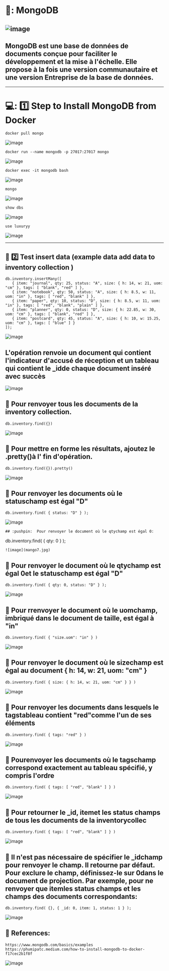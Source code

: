 # 🐝: MongoDB 

![image](manga.png)
------
## MongoDB est une base de données de documents conçue pour faciliter le développement et la mise à l'échelle. Elle propose à la fois une version communautaire et une version Entreprise de la base de données.
------
# 💻: :one: Step to Install MongoDB from Docker
```
docker pull mongo

```
![image](mongo1.jpg)

```
docker run --name mongodb -p 27017:27017 mongo

```
![image](mongo2.jpg)

```
docker exec -it mongodb bash

```
![image](mongo3.jpg)

```
mongo

```
![image](mongo4.jpg)

```
show dbs

```
![image](mongo5.jpg)

```
use luxuryy

```
![image](mango1.jpg)

----
## :pushpin: :two: Test insert data (example data add data to inventory collection )
```
db.inventory.insertMany([
   { item: "journal", qty: 25, status: "A", size: { h: 14, w: 21, uom: "cm" }, tags: [ "blank", "red" ] },
   { item: "notebook", qty: 50, status: "A", size: { h: 8.5, w: 11, uom: "in" }, tags: [ "red", "blank" ] },
   { item: "paper", qty: 10, status: "D", size: { h: 8.5, w: 11, uom: "in" }, tags: [ "red", "blank", "plain" ] },
   { item: "planner", qty: 0, status: "D", size: { h: 22.85, w: 30, uom: "cm" }, tags: [ "blank", "red" ] },
   { item: "postcard", qty: 45, status: "A", size: { h: 10, w: 15.25, uom: "cm" }, tags: [ "blue" ] }
]);

```
![image](mango0.jpg)


## L'opération renvoie un document qui contient l'indicateur d'accusé de réception et un tableau qui contient le _idde chaque document inséré avec succès



![image](mango01.jpg)


## :pushpin:  Pour renvoyer tous les documents de la inventory collection.
```
db.inventory.find({})
```
![image](mango4.jpg)

## :pushpin:  Pour mettre en forme les résultats, ajoutez le .pretty()à l' fin d'opération.
```
db.inventory.find({}).pretty()
```
![image](mango5.jpg)


## :pushpin:  Pour renvoyer les documents où le statuschamp est égal "D"
```
db.inventory.find( { status: "D" } );
```
![image](mango6.jpg)

```
## :pushpin:  Pour renvoyer le document où le qtychamp est égal 0:
```
db.inventory.find( { qty: 0 } );
```
![image](mango7.jpg)

```
## :pushpin:  Pour renvoyer le document où le qtychamp est égal 0et le statuschamp est égal "D"
```
db.inventory.find( { qty: 0, status: "D" } );
```
![image](mango8.jpg)


## :pushpin:  Pour  rrenvoyer le document où le uomchamp, imbriqué dans le document de taille, est égal à "in"
```
db.inventory.find( { "size.uom": "in" } )
```
![image](mango9.jpg)


## :pushpin:  Pour  renvoyer le document où le sizechamp est égal au document { h: 14, w: 21, uom: "cm" }
```
db.inventory.find( { size: { h: 14, w: 21, uom: "cm" } } )
```
![image](mango10.jpg)


## :pushpin:  Pour renvoyer les documents dans lesquels le tagstableau contient "red"comme l'un de ses éléments
```
db.inventory.find( { tags: "red" } )
```
![image](mango11.jpg)



## :pushpin:  Pourenvoyer les documents où le tagschamp correspond exactement au tableau spécifié, y compris l'ordre
```
db.inventory.find( { tags: [ "red", "blank" ] } )
```
![image](mango12.jpg)


## :pushpin:  Pour retourner le _id, itemet les status champs de tous les documents de la inventorycollec
```
db.inventory.find( { tags: [ "red", "blank" ] } )
```
![image](mango13.jpg)


## :pushpin:  Il n'est pas nécessaire de spécifier le _idchamp pour renvoyer le champ. Il retourne par défaut. Pour exclure le champ, définissez-le sur 0dans le document de projection. Par exemple, pour ne renvoyer que itemles status champs et les champs des documents correspondants:
```
db.inventory.find( {}, { _id: 0, item: 1, status: 1 } );
```
![image](mango14.jpg)


## :pushpin: References:
```
https://www.mongodb.com/basics/examples
https://phumipatc.medium.com/how-to-install-mongodb-to-docker-f17cec2b1f8f
```
![image](manga.png)
